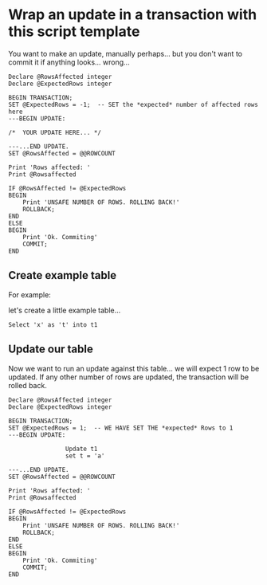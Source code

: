 ﻿# Wrap an update in a transaction with this script template

You want to make an update, manually perhaps... but you don't want to commit it if anything looks... wrong...

	Declare @RowsAffected integer
	Declare @ExpectedRows integer

	BEGIN TRANSACTION;
	SET @ExpectedRows = -1;  -- SET the *expected* number of affected rows here
	---BEGIN UPDATE:

	/*  YOUR UPDATE HERE... */

	---...END UPDATE.
	SET @RowsAffected = @@ROWCOUNT

	Print 'Rows affected: '
	Print @Rowsaffected

	IF @RowsAffected != @ExpectedRows
	BEGIN
		Print 'UNSAFE NUMBER OF ROWS. ROLLING BACK!'
		ROLLBACK;
	END
	ELSE
	BEGIN
		Print 'Ok. Commiting'
		COMMIT;
	END

## Create example table

For example:

let's create a little example table...

	Select 'x' as 't' into t1

## Update our table

Now we want to run an update against this table... we will expect 1 row to be updated. If any other number of rows are updated, the transaction will be rolled back.

	Declare @RowsAffected integer
	Declare @ExpectedRows integer

	BEGIN TRANSACTION;
	SET @ExpectedRows = 1;  -- WE HAVE SET THE *expected* Rows to 1
	---BEGIN UPDATE:

					Update t1
					set t = 'a'

	---...END UPDATE.
	SET @RowsAffected = @@ROWCOUNT

	Print 'Rows affected: '
	Print @Rowsaffected

	IF @RowsAffected != @ExpectedRows
	BEGIN
		Print 'UNSAFE NUMBER OF ROWS. ROLLING BACK!'
		ROLLBACK;
	END
	ELSE
	BEGIN
		Print 'Ok. Commiting'
		COMMIT;
	END

